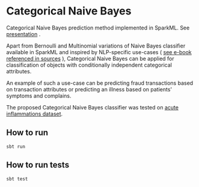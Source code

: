 # Categorical Naive Bayes

Categorical Naive Bayes prediction method implemented in SparkML. See [presentation](http://www.slideshare.net/BorysBiletskyy/distributed-categorical-bayes-method) .

Apart from Bernoulli and Multinomial variations of Naive Bayes classifier available in SparkML and inspired by NLP-specific use-cases ( [see e-book referenced in sources](https://nlp.stanford.edu/IR-book/html/htmledition/naive-bayes-text-classification-1.html) ), Categorical Naive Bayes can be applied for classification of objects with conditionally independent categorical attributes.

An example of such a use-case can be predicting fraud transactions based on transaction attributes or predicting an illness based on patients' symptoms and complains.

The proposed Categorical Naive Bayes classifier was tested on [acute inflammations dataset](https://archive.ics.uci.edu/ml/datasets/Acute+Inflammations).


## How to run

```
sbt run
```

## How to run tests

```
sbt test
```


